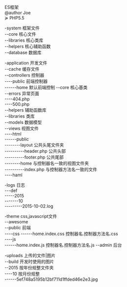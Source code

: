 ES框架  
@author Joe  
≽ PHP5.5

-system 框架文件  
--core 核心文件  
--libraries 核心类库  
--helpers 核心辅助函数  
--database 数据库  

-application 开发文件  
--cache 缓存文件  
--controllers 控制器  
----public 前端控制器  
------home 默认前端控制
--core 核心基类    
--errors 异常页面  
----404.php  
----500.php  
--helpers 辅助函数库  
--libraries 类库  
--models 数据模型  
--views 视图文件  
----html   
------public  
--------layout 公共头尾文件夹  
----------header.php 公共头部  
----------footer.php 公共尾部  
--------home 与控制器名一致的视图文件夹  
----------index.php 与控制器方法名一致的文件  
----haml  

-logs 日志  
---def  
-----2015  
-------10  
---------2015-10-02.log  

-theme css,javascript文件  
--awesome  
--public 前端  
----css 
------home.index.css 控制器名.控制器方法名.css  
----js  
------home.index.js 控制器名.控制器方法名.js
--admin 后台  

-uploads 上传的文件|图片  
--build 开发时使用的图片  
--2015 按年份规整文件夹  
----10 按月份规整  
------5ef748a5195b12bf711d1ffded46e2e3.jpg

